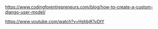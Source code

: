 https://www.codingforentrepreneurs.com/blog/how-to-create-a-custom-django-user-model/

https://www.youtube.com/watch?v=HshbjK1vDtY